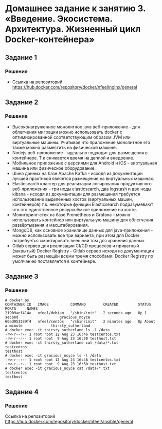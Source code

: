 # Домашнее задание к занятию 3. «Введение. Экосистема. Архитектура. Жизненный цикл Docker-контейнера»

## Задание 1
### Решение
- Ссылка на репозиторий https://hub.docker.com/repository/docker/nfeel/nginx/general
## Задание 2
### Решение
- Высоконагруженное монолитное java веб-приложение - для облегчения миграции можно использовать docker с оптимизированной соответствующим образом JVM или виртуальные машины. Учитывая что приложение монолитное его также можно разместить на физической машине.
- Nodejs веб-приложение - идеально подходит для размещения в контейнере. Т.к снижается время на деплой и внедрение.
- Мобильное приложение c версиями для Android и iOS - виртуальная машина или физическое оборудование.
- Шина данных на базе Apache Kafka - исходя из документации лучшей практикой является размещение на виртуальных машинах.
- Elasticsearch кластер для реализации логирования продуктивного веб-приложения - три ноды elasticsearch, два logstash и две ноды kibana - исходя из документации для размещения требуется использование выделенных хостов (виртуальных машин, контейнеров) т.к. некоторые функции Elasticsearch подразумевают что это единственное ресурсоёмкое приложение на хосте.
- Мониторинг-стек на базе Prometheus и Grafana - можно использовать контейнер или виртуальную машину для облегчения развёртывания и масштабирования.
- MongoDB, как основное хранилище данных для java-приложения - можно использовать все три варианта, при этом для Docker потребуется смонтировать внешний том для хранения данных.
- Gitlab сервер для реализации CI/CD процессов и приватный (закрытый) Docker Registry - Gitlab сервер исходя из документации может быть размещён всеми тремя способами. Docker Registry по умолчанию поставляется в контейнере.
## Задание 3
### Решение
`# docker ps`\
`CONTAINER ID   IMAGE          COMMAND        CREATED         STATUS              PORTS     NAMES`\
`21909aef414a   nfeel/debian   "/sbin/init"   2 seconds ago   Up 1 second                   gracious_noyce`\
`60ad953389f4   nfeel/centos   "/sbin/init"   2 minutes ago   Up About a minute             thirsty_sutherland`\
`# docker exec -it thirsty_sutherland ls -l /data`\
`-rw-r--r-- 1 root root 12 Aug 23 16:46 testcentos.txt`\
`-rw-r--r-- 1 root root  9 Aug 23 16:50 testhost.txt`\
`# docker exec -it thirsty_sutherland cat /data/*.txt`\
`testcentos` \
`testhost`\
`# docker exec -it gracious_noyce ls -l /data`\
`-rw-r--r-- 1 root root 12 Aug 23 16:46 testcentos.txt`\
`-rw-r--r-- 1 root root  9 Aug 23 16:50 testhost.txt`\
`# docker exec -it gracious_noyce cat /data/*.txt`\
`testcentos`\
`testhost`

## Задание 4
### Решение
Ссылка на репозиторий https://hub.docker.com/repository/docker/nfeel/ansible/general